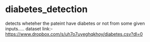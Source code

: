 # diabetes_detection
detects wheteher the pateint have diabetes or not from some given inputs.....
dataset link:- https://www.dropbox.com/s/uh7o7uyeghqkhoy/diabetes.csv?dl=0
